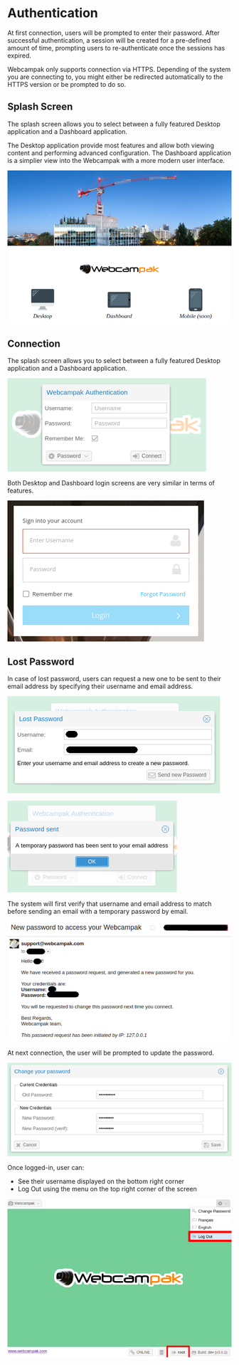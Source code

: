 # Authentication

At first connection, users will be prompted to enter their password. After successful authentication, a session will be created for a pre-defined amount of time, prompting users to re-authenticate once the sessions has expired. 

Webcampak only supports connection via HTTPS. Depending of the system you are connecting to, you might either be redirected automatically to the HTTPS version or be prompted to do so.

## Splash Screen

The splash screen allows you to select between a fully featured Desktop application and a Dashboard application.

The Desktop application provide most features and allow both viewing content and performing advanced configuration. The Dashboard application is a simplier view into the Webcampak with a more modern user interface.

![Webcampak Splash Sreen](images/splash.en.png)

## Connection

The splash screen allows you to select between a fully featured Desktop application and a Dashboard application.

![Desktop Login Screen](images/desktop.login.en.png)

Both Desktop and Dashboard login screens are very similar in terms of features.

![Dashboard Login Screen](images/dashboard.login.en.png)

## Lost Password

In case of lost password, users can request a new one to be sent to their email address by specifying their username and email address. 

![Recover Lost Password](images/desktop.login.recover.password.en.png)

![Password reset Confirmation](images/desktop.login.recover.password.confirmation.en.png)

The system will first verify that username and email address to match before sending an email with a temporary password by email.

![Password reset email](images/desktop.login.recover.password.email.en.png)

At next connection, the user will be prompted to update the password.

![Change password](images/desktop.login.update.password.en.png)

Once logged-in, user can:

* See their username displayed on the bottom right corner
* Log Out using the menu on the top right corner of the screen

![Desktop Login Options](images/desktop.login.options.en.png)


